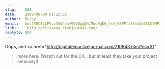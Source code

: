 ```yaml
---
slug:    808
date:    2008-08-30 01:22:50
author:  Betsy
email:   bocl9DC8CcP9.vX5ohaxv9QVQggDN.MouHqK0_hsejYZPPfsStnxbVGtkOZHPI
link:     http://elisaana.livejournal.com/
replyto: 807
---
```


Oops, and <a href="http://digitalemur.livejournal.com/710843.html?nc=31"
>more here</a>.  (Watch out for the C4... but at least
they take your project seriously!)
